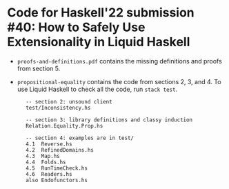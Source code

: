 # Code for Haskell'22 submission #40: How to Safely Use Extensionality in Liquid Haskell

- `proofs-and-definitions.pdf` contains the missing definitions and proofs from section 5. 

- `propositional-equality` contains the code from sections 2, 3, and 4.
   To use Liquid Haskell to check all the code, run `stack test`. 
   

```
      -- section 2: unsound client
      test/Inconsistency.hs  

      -- section 3: library definitions and classy induction  
      Relation.Equality.Prop.hs

      -- section 4: examples are in test/
      4.1  Reverse.hs 
      4.2  RefinedDomains.hs 
      4.3  Map.hs
      4.4  Folds.hs
      4.5  RunTimeCheck.hs
      4.6  Readers.hs
      also Endofunctors.hs
```